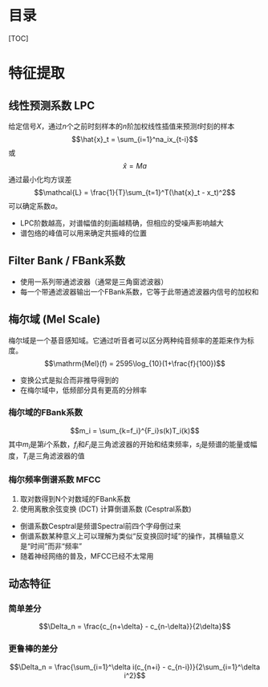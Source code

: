 # 目录
[TOC]


# 特征提取

## 线性预测系数 LPC
给定信号$X$，通过$n$个之前时刻样本的$n$阶加权线性插值来预测$t$时刻的样本
$$\hat{x}_t = \sum_{i=1}^na_ix_{t-i}$$
或
$$\hat{x} = Ma$$
通过最小化均方误差
$$\mathcal{L} = \frac{1}{T}\sum_{t=1}^T(\hat{x}_t - x_t)^2$$
可以确定系数$a$。
- LPC阶数越高，对谱幅值的刻画越精确，但相应的受噪声影响越大
- 谱包络的峰值可以用来确定共振峰的位置


## Filter Bank / FBank系数
- 使用一系列带通滤波器（通常是三角窗滤波器）
- 每一个带通滤波器输出一个FBank系数，它等于此带通滤波器内信号的加权和


## 梅尔域 (Mel Scale)
梅尔域是一个基音感知域。它通过听音者可以区分两种纯音频率的差距来作为标度。
$$\mathrm{Mel}(f) = 2595\log_{10}(1+\frac{f}{100})$$
- 变换公式是拟合而非推导得到的
- 在梅尔域中，低频部分具有更高的分辨率

### 梅尔域的FBank系数
$$m_i = \sum_{k=f_i}^{F_i}s(k)T_i(k)$$
其中$m_i$是第$i$个系数，$f_i$和$F_i$是三角滤波器的开始和结束频率，$s_i$是频谱的能量或幅度，$T_i$是三角滤波器的值

### 梅尔频率倒谱系数 MFCC
1. 取对数得到N个对数域的FBank系数
2. 使用离散余弦变换 (DCT) 计算倒谱系数 (Cesptral系数)
- 倒谱系数Cesptral是频谱Spectral前四个字母倒过来
- 倒谱系数某种意义上可以理解为类似“反变换回时域”的操作，其横轴意义是“时间”而非“频率”
- 随着神经网络的普及，MFCC已经不太常用


## 动态特征

### 简单差分
$$\Delta_n = \frac{c_{n+\delta} - c_{n-\delta}}{2\delta}$$

### 更鲁棒的差分
$$\Delta_n = \frac{\sum_{i=1}^\delta i(c_{n+i} - c_{n-i})}{2\sum_{i=1}^\delta i^2}$$
